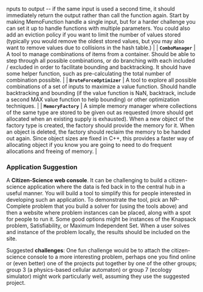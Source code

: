 nputs to output -- if the same input is used a second time, it should immediately return the output rather than call the function again.  Start by making MemoFunction handle a single input, but for a harder challenge you can set it up to handle functions with multiple parameters.  You could also add an eviction policy if you want to limit the number of values stored (typically you would remove the oldest stored values, but you may also want to remove values due to collisions in the hash table.) |
| **`ComboManager`** | A tool to manage combinations of items from a container.  Should be able to step through all possible combinations, or do branching with each included / excluded in order to facilitate bounding and backtracking. It should have some helper function, such as pre-calculating the total number of combination possible. |
| **`BruteForceOptimizer`** | A tool to explore all possible combinations of a set of inputs to maximize a value function.  Should handle backtracking and bounding (if the value function is NaN, backtrack, include a second MAX value function to help bounding) or other optimization techniques. |
| **`MemoryFactory`** | A simple memory manager where collections of the same type are stored to be given out as requested (more should get allocated when an existing supply is exhausted).  When a new object of the factory type is created, the factory should provide the memory for it.  When an object is deleted, the factory should reclaim the memory to be handed out again.  Since object sizes are fixed in C++, this provides a faster way of allocating object if you know you are going to need to do frequent allocations and freeing of memory. |

### Application Suggestion

A **Citizen-Science web console**.  It can be challenging to build a citizen-science application where the data is fed back in to the central hub in a useful manner.  You will build a tool to simplify this for people interested in developing such an application.  To demonstrate the tool, pick an NP-Complete problem that you build a solver for (using the tools above) and then a website where problem instances can be placed, along with a spot for people to run it.  Some good options might be instances of the Knapsack problem, Satisfiability, or Maximum Independent Set.  When a user solves and instance of the problem locally, the results should be included on the site.

Suggested **challenges**: One fun challenge would be to attach the citizen-science console to a more interesting problem, perhaps one you find online or (even better) one of the projects put together by one of the other groups;  group 3 (a physics-based cellular automaton) or group 7 (ecology simulator) might work particularly well, assuming they use the suggested project.
